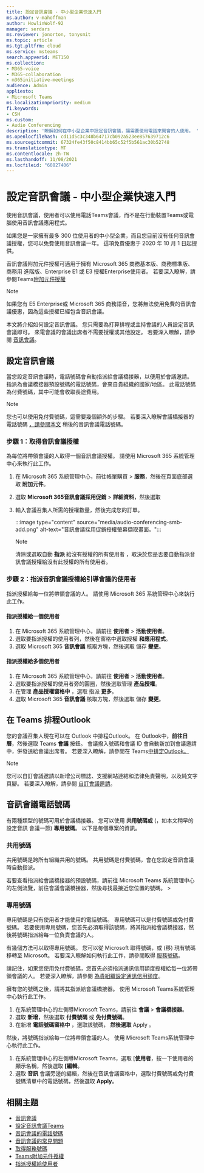 ```yaml
---
title: 設定音訊會議 - 中小型企業快速入門
ms.author: v-mahoffman
author: HowlinWolf-92
manager: serdars
ms.reviewer: jonorton, tonysmit
ms.topic: article
ms.tgt.pltfrm: cloud
ms.service: msteams
search.appverid: MET150
ms.collection:
- M365-voice
- M365-collaboration
- m365initiative-meetings
audience: Admin
appliesto:
- Microsoft Teams
ms.localizationpriority: medium
f1.keywords:
- CSH
ms.custom:
- Audio Conferencing
description: '瞭解如何在中小型企業中設定音訊會議，讓需要使用電話來開會的人使用。 '
ms.openlocfilehash: cd11d5c3c348b64717cb092a523ee857639712c6
ms.sourcegitcommit: 67324fe43f50c8414bb65c52f5b561ac30b52748
ms.translationtype: MT
ms.contentlocale: zh-TW
ms.lasthandoff: 11/08/2021
ms.locfileid: "60827406"
---
```

# <a name="set-up-audio-conferencing-for-small-and-medium-businesses"></a>設定音訊會議 - 中小型企業快速入門

使用音訊會議，使用者可以使用電話Teams會議，而不是在行動裝置Teams或電腦使用音訊會議應用程式。  

如果您是一家擁有最多 300 位使用者的中小型企業，而且您目前沒有任何音訊會議授權，您可以免費使用音訊會議一年。 這項免費優惠于 2020 年 10 月 1 日起提供。

音訊會議附加元件授權可適用于擁有 Microsoft 365 商務基本版、商務標準版、商務用 進階版、Enterprise E1 或 E3 授權Enterprise使用者。 若要深入瞭解，請參閱Teams[附加元件授權](teams-add-on-licensing/microsoft-teams-add-on-licensing.md)

> [!NOTE]
> 如果您有 E5 Enterprise或 Microsoft 365 商務語音，您將無法使用免費的音訊會議優惠，因為這些授權已經包含音訊會議。

本文將介紹如何設定音訊會議。 您只需要為打算排程或主持會議的人員設定音訊會議即可。 來電會議的會議出席者不需要授權或其他設定。 若要深入瞭解，請參閱 [音訊會議](audio-conferencing-in-office-365.md)。

## <a name="set-up-audio-conferencing"></a>設定音訊會議

當您設定音訊會議時，電話號碼會自動指派給會議橋接器，以便用於會議邀請。 指派為會議橋接器預設號碼的電話號碼，會來自貴組織的國家/地區。 此電話號碼為付費號碼，其中可能會收取長途費用。

> [!NOTE]
> 您也可以使用免付費號碼，這需要幾個額外的步驟。 若要深入瞭解會議橋接器的電話號碼 [，請參閱本文](#audio-conferencing-phone-numbers) 稍後的音訊會議電話號碼。

### <a name="step-1-get-audio-conferencing-licenses"></a>步驟 1：取得音訊會議授權

為每位將帶領會議的人取得一個音訊會議授權。 請使用 Microsoft 365 系統管理中心來執行此工作。

1. 在 Microsoft 365 系統管理中心，前往帳單購買  >  **服務**，然後在頁面底部選取 **附加元件**。
2. 選取 **Microsoft 365音訊會議採用促銷**  >  **詳細資料**，然後選取
3. 輸入會議召集人所需的授權數量，然後完成您的訂單。

    :::image type="content" source="media/audio-conferencing-smb-add.png" alt-text="音訊會議採用促銷授權螢幕擷取畫面。":::

    > [!NOTE]
    > 清除或選取自動 **指派** 給沒有授權的所有使用者 ，取決於您是否要自動指派音訊會議授權給沒有此授權的所有使用者。

### <a name="step-2-assign-an-audio-conferencing-license-to-users-who-lead-meetings"></a>步驟 2：指派音訊會議授權給引導會議的使用者

指派授權給每一位將帶領會議的人。 請使用 Microsoft 365 系統管理中心來執行此工作。

#### <a name="assign-a-license-to-one-user"></a>指派授權給一個使用者

1. 在 Microsoft 365 系統管理中心，請前往 **使用者**  >  **活動使用者**。  
2. 選取要指派授權的使用者列，然後在窗格中選取授權 **和應用程式**。
3. 選取 Microsoft 365 **音訊會議** 核取方塊，然後選取 儲存 **變更**。

#### <a name="assign-a-license-to-multiple-users"></a>指派授權給多個使用者

1. 在 Microsoft 365 系統管理中心，請前往 **使用者**  >  **活動使用者**。  
2. 選取要指派授權的使用者旁的圓圈，然後選取管理 **產品授權**。
3. 在管理 **產品授權窗格中** ，選取 指派 **更多**。
4. 選取 Microsoft 365 **音訊會議** 核取方塊，然後選取 儲存 **變更**。  

## <a name="schedule-teams-meetings-in-outlook"></a>在 Teams 排程Outlook

您的會議召集人現在可以在 Outlook 中排程Outlook。 在 Outlook中，**前往日曆**，然後選取 Teams **會議** 按鈕。 會議撥入號碼和會議 ID 會自動新加到會議邀請中，併發送給會議出席者。 若要深入瞭解，請參閱在 Teams[中排定Outlook。](https://support.microsoft.com/office/schedule-a-teams-meeting-from-outlook-883cc15c-580f-441a-92ea-0992c00a9b0f)

> [!NOTE]
> 您可以自訂會議邀請以新增公司標誌、支援網站連結和法律免責聲明，以及純文字頁腳。 若要深入瞭解，請參閱 [自訂會議邀請](meeting-settings-in-teams.md#customize-meeting-invitations)。

## <a name="audio-conferencing-phone-numbers"></a>音訊會議電話號碼

有兩種類型的號碼可用於會議橋接器。 您可以使用 **共用號碼或** (，如本文稍早的設定音訊 [](#set-up-audio-conferencing)會議一節) **專用號碼**。 以下是每個專案的資訊。

### <a name="shared-numbers"></a>共用號碼

共用號碼是跨所有組織共用的號碼。 共用號碼是付費號碼，會在您設定音訊會議時自動指派。

若要查看指派給會議橋接器的預設號碼，請前往 Microsoft Teams 系統管理中心的左側流覽，前往會議會議橋接器，然後尋找最接近您位置的號碼。  >  

### <a name="dedicated-numbers"></a>專用號碼

專用號碼是只有使用者才能使用的電話號碼。 專用號碼可以是付費號碼或免付費號碼。 若要使用專用號碼，您首先必須取得該號碼，將其指派給會議橋接器，然後將號碼指派給每一位負責會議的人。

有幾個方法可以取得專用號碼。 您可以從 Microsoft 取得號碼，或 (移) 現有號碼移轉至 Microsoft。 若要深入瞭解如何執行此工作，請參閱取得 [服務號碼](getting-service-phone-numbers.md)。

請記住，如果您使用免付費號碼，您首先必須指派通訊信用額度授權給每一位將帶領會議的人。 若要深入瞭解，請參閱 [為貴組織設定通訊信用額度](set-up-communications-credits-for-your-organization.md)。

擁有您的號碼之後，請將其指派給會議橋接器。 使用 Microsoft Teams系統管理中心執行此工作。

1. 在系統管理中心的左側導Microsoft Teams，請前往 **會議**  >  **會議橋接器**。
2. 選取 **新增**，然後選取 **付費號碼** 或 **免付費號碼**。
3. 在新增 **電話號碼窗格中** ，選取該號碼， **然後選取** Apply 。

然後，將號碼指派給每一位將帶領會議的人。 使用 Microsoft Teams系統管理中心執行此工作。

1. 在系統管理中心的左側導Microsoft Teams，選取 [**使用者**，按一下使用者的顯示名稱，然後選取 **[編輯**。
2. 選取 **音訊** 會議旁邊的編輯，然後在音訊會議窗格中，選取付費號碼或免付費號碼清單中的電話號碼，然後選取 **Apply**。 

## <a name="related-topics"></a>相關主題

- [音訊會議](audio-conferencing-in-office-365.md)
- [設定音訊會議Teams](set-up-audio-conferencing-in-teams.md)
- [音訊會議的電話號碼](phone-numbers-for-audio-conferencing-in-teams.md)
- [音訊會議的常見問題](audio-conferencing-common-questions.md)
- [取得服務號碼](getting-service-phone-numbers.md)
- [Teams附加元件授權](teams-add-on-licensing/microsoft-teams-add-on-licensing.md)
- [指派授權給使用者](/microsoft-365/admin/manage/assign-licenses-to-users)